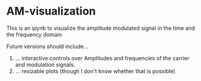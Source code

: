 # AM-visualization
This is an ipynb to visualize the amplitude modulated signal in the time and the frequency domain

Future versions should include...
1. ... interactive controls over Amplitudes and frequencies of the carrier and modulation signals.
2. ... resizable plots (though I don't know whether that is possible)
